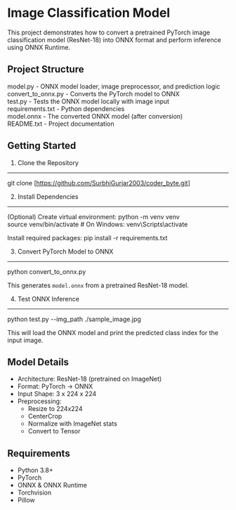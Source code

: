 Image Classification Model
==========================================

This project demonstrates how to convert a pretrained PyTorch image classification model (ResNet-18)
into ONNX format and perform inference using ONNX Runtime.


Project Structure
-----------------
model.py              - ONNX model loader, image preprocessor, and prediction logic  
convert_to_onnx.py    - Converts the PyTorch model to ONNX  
test.py               - Tests the ONNX model locally with image input  
requirements.txt      - Python dependencies  
model.onnx            - The converted ONNX model (after conversion)  
README.txt            - Project documentation  


Getting Started
---------------
1. Clone the Repository
-----------------------
git clone [https://github.com/SurbhiGurjar2003/coder_byte.git]


2. Install Dependencies
------------------------
(Optional) Create virtual environment:
python -m venv venv  
source venv/bin/activate  # On Windows: venv\Scripts\activate  

Install required packages:
pip install -r requirements.txt  


3. Convert PyTorch Model to ONNX
--------------------------------
python convert_to_onnx.py

This generates `model.onnx` from a pretrained ResNet-18 model.


4. Test ONNX Inference
----------------------
python test.py --img_path ./sample_image.jpg

This will load the ONNX model and print the predicted class index for the input image.


Model Details
-------------
- Architecture: ResNet-18 (pretrained on ImageNet)
- Format: PyTorch → ONNX
- Input Shape: 3 x 224 x 224
- Preprocessing:
    - Resize to 224x224
    - CenterCrop
    - Normalize with ImageNet stats
    - Convert to Tensor


Requirements
------------
- Python 3.8+
- PyTorch
- ONNX & ONNX Runtime
- Torchvision
- Pillow





